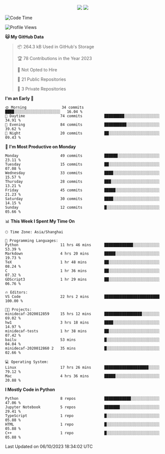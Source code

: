 <p align="center">
    <img src = "https://github-readme-stats.vercel.app/api?username=Zheng-Yi-git&show_icons=true&theme=yeblu&hide_border=true&count_private=true">
    <img src = "https://github-readme-stats.vercel.app/api/top-langs/?username=Zheng-Yi-git&hide=html,css&theme=yeblu&layout=compact&hide_border=true&count_private=true&langs_count=8">
</p>

<!--START_SECTION:waka-->
![Code Time](http://img.shields.io/badge/Code%20Time-762%20hrs%2025%20mins-blue)

![Profile Views](http://img.shields.io/badge/Profile%20Views-0-blue)

**🐱 My GitHub Data** 

> 📦 264.3 kB Used in GitHub's Storage 
 > 
> 🏆 78 Contributions in the Year 2023
 > 
> 🚫 Not Opted to Hire
 > 
> 📜 21 Public Repositories 
 > 
> 🔑 3 Private Repositories 
 > 
**I'm an Early 🐤** 

```text
🌞 Morning                34 commits          ████░░░░░░░░░░░░░░░░░░░░░   16.04 % 
🌆 Daytime                74 commits          █████████░░░░░░░░░░░░░░░░   34.91 % 
🌃 Evening                84 commits          ██████████░░░░░░░░░░░░░░░   39.62 % 
🌙 Night                  20 commits          ██░░░░░░░░░░░░░░░░░░░░░░░   09.43 % 
```
📅 **I'm Most Productive on Monday** 

```text
Monday                   49 commits          ██████░░░░░░░░░░░░░░░░░░░   23.11 % 
Tuesday                  15 commits          ██░░░░░░░░░░░░░░░░░░░░░░░   07.08 % 
Wednesday                33 commits          ████░░░░░░░░░░░░░░░░░░░░░   15.57 % 
Thursday                 28 commits          ███░░░░░░░░░░░░░░░░░░░░░░   13.21 % 
Friday                   45 commits          █████░░░░░░░░░░░░░░░░░░░░   21.23 % 
Saturday                 30 commits          ████░░░░░░░░░░░░░░░░░░░░░   14.15 % 
Sunday                   12 commits          █░░░░░░░░░░░░░░░░░░░░░░░░   05.66 % 
```


📊 **This Week I Spent My Time On** 

```text
🕑︎ Time Zone: Asia/Shanghai

💬 Programming Languages: 
Python                   11 hrs 46 mins      █████████████░░░░░░░░░░░░   53.39 % 
Markdown                 4 hrs 20 mins       █████░░░░░░░░░░░░░░░░░░░░   19.73 % 
TeX                      1 hr 48 mins        ██░░░░░░░░░░░░░░░░░░░░░░░   08.24 % 
C                        1 hr 36 mins        ██░░░░░░░░░░░░░░░░░░░░░░░   07.32 % 
GDScript3                1 hr 29 mins        ██░░░░░░░░░░░░░░░░░░░░░░░   06.76 % 

🔥 Editors: 
VS Code                  22 hrs 2 mins       █████████████████████████   100.00 % 

🐱‍💻 Projects: 
minidecaf-2020012859     15 hrs 12 mins      █████████████████░░░░░░░░   69.02 % 
hw1                      3 hrs 18 mins       ████░░░░░░░░░░░░░░░░░░░░░   14.97 % 
minidecaf-tests          1 hr 38 mins        ██░░░░░░░░░░░░░░░░░░░░░░░   07.42 % 
bailu                    53 mins             █░░░░░░░░░░░░░░░░░░░░░░░░   04.04 % 
minidecaf-2020012860 2   35 mins             █░░░░░░░░░░░░░░░░░░░░░░░░   02.66 % 

💻 Operating System: 
Linux                    17 hrs 26 mins      ████████████████████░░░░░   79.12 % 
Mac                      4 hrs 36 mins       █████░░░░░░░░░░░░░░░░░░░░   20.88 % 
```

**I Mostly Code in Python** 

```text
Python                   8 repos             ████████████░░░░░░░░░░░░░   47.06 % 
Jupyter Notebook         5 repos             ███████░░░░░░░░░░░░░░░░░░   29.41 % 
TypeScript               1 repo              █░░░░░░░░░░░░░░░░░░░░░░░░   05.88 % 
HTML                     1 repo              █░░░░░░░░░░░░░░░░░░░░░░░░   05.88 % 
C++                      1 repo              █░░░░░░░░░░░░░░░░░░░░░░░░   05.88 % 
```




 Last Updated on 06/10/2023 18:34:02 UTC
<!--END_SECTION:waka-->
